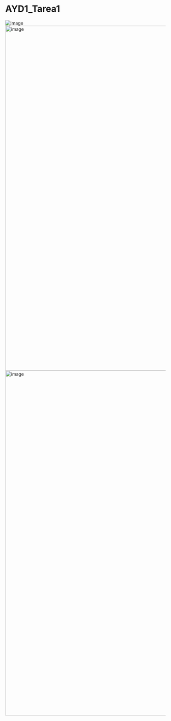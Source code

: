 # AYD1_Tarea1

![image](https://user-images.githubusercontent.com/69875623/173989421-db1f656d-12b7-447d-a2b9-b4a55e7ea23c.png)
<img width="1080" alt="image" src="https://user-images.githubusercontent.com/69278553/173989749-3d192e84-4f30-474f-8e40-fe2c0cdfbf82.png">
<img width="1080" alt="image" src="https://user-images.githubusercontent.com/69278553/173989569-8c5e83ee-06f3-4578-81a2-da8313c940b8.png">
